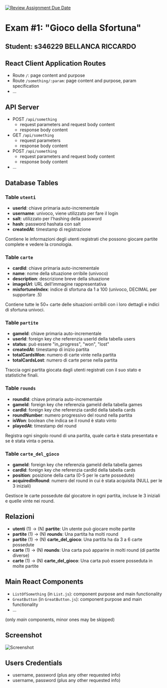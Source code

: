 [![Review Assignment Due Date](https://classroom.github.com/assets/deadline-readme-button-22041afd0340ce965d47ae6ef1cefeee28c7c493a6346c4f15d667ab976d596c.svg)](https://classroom.github.com/a/uNTgnFHD)
# Exam #1: "Gioco della Sfortuna"
## Student: s346229 BELLANCA RICCARDO 

## React Client Application Routes

- Route `/`: page content and purpose
- Route `/something/:param`: page content and purpose, param specification
- ...

## API Server

- POST `/api/something`
  - request parameters and request body content
  - response body content
- GET `/api/something`
  - request parameters
  - response body content
- POST `/api/something`
  - request parameters and request body content
  - response body content
- ...

## Database Tables

### Table `utenti`
- **userId**: chiave primaria auto-incrementale
- **username**: univoco, viene utilizzato per fare il login
- **salt**: utilizzato per l'hashing della password
- **hash**: password hashata con salt
- **createdAt**: timestamp di registrazione

Contiene le informazioni degli utenti registrati che possono giocare partite complete e vedere la cronologia.

### Table `carte`
- **cardId**: chiave primaria auto-incrementale
- **name**: nome della situazione orribile (univoco)
- **description**: descrizione breve della situazione
- **imageUrl**: URL dell'immagine rappresentativa
- **misfortuneIndex**: indice di sfortuna da 1 a 100 (univoco, DECIMAL per supportare .5)

Contiene tutte le 50+ carte delle situazioni orribili con i loro dettagli e indici di sfortuna univoci.

### Table `partite`
- **gameId**: chiave primaria auto-incrementale
- **userId**: foreign key che referenzia userId della tabella users
- **status**: può essere "in_progress", "won", "lost"
- **createdAt**: timestamp di inizio partita
- **totalCardsWon**: numero di carte vinte nella partita
- **totalCardsLost**: numero di carte perse nella partita

Traccia ogni partita giocata dagli utenti registrati con il suo stato e statistiche finali.

### Table `rounds`
- **roundId**: chiave primaria auto-incrementale
- **gameId**: foreign key che referenzia gameId della tabella games
- **cardId**: foreign key che referenzia cardId della tabella cards
- **roundNumber**: numero progressivo del round nella partita
- **isWon**: boolean che indica se il round è stato vinto
- **playedAt**: timestamp del round

Registra ogni singolo round di una partita, quale carta è stata presentata e se è stata vinta o persa.

### Table `carte_del_gioco`
- **gameId**: foreign key che referenzia gameId della tabella games
- **cardId**: foreign key che referenzia cardId della tabella cards
- **position**: posizione della carta (0-5 per le carte possedute)
- **acquiredInRound**: numero del round in cui è stata acquisita (NULL per le 3 iniziali)

Gestisce le carte possedute dal giocatore in ogni partita, incluse le 3 iniziali e quelle vinte nei round.

## Relazioni

- **utenti** (1) → (N) **partite**: Un utente può giocare molte partite
- **partite** (1) → (N) **rounds**: Una partita ha molti round
- **partite** (1) → (N) **carte_del_gioco**: Una partita ha da 3 a 6 carte possedute
- **carte** (1) → (N) **rounds**: Una carta può apparire in molti round (di partite diverse)
- **carte** (1) → (N) **carte_del_gioco**: Una carta può essere posseduta in molte partite

## Main React Components

- `ListOfSomething` (in `List.js`): component purpose and main functionality
- `GreatButton` (in `GreatButton.js`): component purpose and main functionality
- ...

(only _main_ components, minor ones may be skipped)

## Screenshot

![Screenshot](./img/screenshot.jpg)

## Users Credentials

- username, password (plus any other requested info)
- username, password (plus any other requested info)
